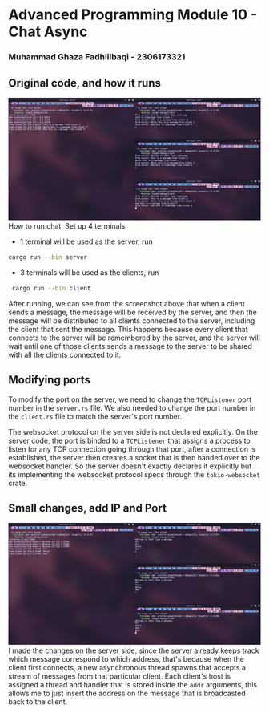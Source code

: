 # Advanced Programming Module 10 - Chat Async
### Muhammad Ghaza Fadhlilbaqi - 2306173321

## Original code, and how it runs
![](images/experiment1.png)
How to run chat: Set up 4 terminals
- 1 terminal will be used as the server, run 
```bash
cargo run --bin server
```
- 3 terminals will be used as the clients, run 
```bash
 cargo run --bin client
 ```
After running, we can see from the screenshot above that when a client sends a message, the message will be received by the server, and then the message will be distributed to all clients connected to the server, including the client that sent the message. This happens because every client that connects to the server will be remembered by the server, and the server will wait until one of those clients sends a message to the server to be shared with all the clients connected to it.

## Modifying ports
To modify the port on the server, we need to change the ```TCPListener``` port number in the ```server.rs``` file. We also needed to change the port number in the ```client.rs``` file to match the server's port number. 

The websocket protocol on the server side is not declared explicitly. On the server code, the port is binded to a ```TCPListener``` that assigns a process to listen for any TCP connection going through that port, after a connection is established, the server then creates a socket that is then handed over to the websocket handler. So the server doesn't exactly declares it explicitly but its implementing the websocket protocol specs through the ```tokio-websocket``` crate.

## Small changes, add IP and Port
![](images/experiment2.png)
I made the changes on the server side, since the server already keeps track which message correspond to which address, that's because when the client first connects, a new asynchronous thread spawns that accepts a stream of messages from that particular client. Each client's host is assigned a thread and handler that is stored inside the ```addr``` arguments, this allows me to just insert the address on the message that is broadcasted back to the client.
